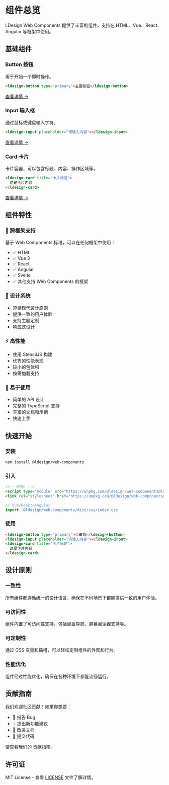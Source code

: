 # 组件总览

LDesign Web Components 提供了丰富的组件，支持在 HTML、Vue、React、Angular 等框架中使用。

## 基础组件

### Button 按钮
用于开始一个即时操作。

```html
<ldesign-button type="primary">主要按钮</ldesign-button>
```

[查看详情 →](/components/button)

### Input 输入框
通过鼠标或键盘输入字符。

```html
<ldesign-input placeholder="请输入内容"></ldesign-input>
```

[查看详情 →](/components/input)

### Card 卡片
卡片容器，可以包含标题、内容、操作区域等。

```html
<ldesign-card title="卡片标题">
  这是卡片内容
</ldesign-card>
```

[查看详情 →](/components/card)

## 组件特性

### 🚀 跨框架支持
基于 Web Components 标准，可以在任何框架中使用：
- ✅ HTML
- ✅ Vue 3
- ✅ React
- ✅ Angular
- ✅ Svelte
- ✅ 其他支持 Web Components 的框架

### 🎨 设计系统
- 遵循现代设计原则
- 提供一致的用户体验
- 支持主题定制
- 响应式设计

### ⚡ 高性能
- 使用 StencilJS 构建
- 优秀的性能表现
- 较小的包体积
- 按需加载支持

### 🔧 易于使用
- 简单的 API 设计
- 完整的 TypeScript 支持
- 丰富的文档和示例
- 快速上手

## 快速开始

### 安装

```bash
npm install @ldesign/web-components
```

### 引入

```html
<!-- HTML -->
<script type="module" src="https://unpkg.com/@ldesign/web-components@latest/dist/ldesign/ldesign.esm.js"></script>
<link rel="stylesheet" href="https://unpkg.com/@ldesign/web-components@latest/dist/css/index.css">
```

```typescript
// Vue/React/Angular
import '@ldesign/web-components/dist/css/index.css'
```

### 使用

```html
<ldesign-button type="primary">点击我</ldesign-button>
<ldesign-input placeholder="请输入内容"></ldesign-input>
<ldesign-card title="卡片标题">
  这是卡片内容
</ldesign-card>
```

## 设计原则

### 一致性
所有组件都遵循统一的设计语言，确保在不同场景下都能提供一致的用户体验。

### 可访问性
组件内置了可访问性支持，包括键盘导航、屏幕阅读器支持等。

### 可定制性
通过 CSS 变量和插槽，可以轻松定制组件的外观和行为。

### 性能优化
组件经过性能优化，确保在各种环境下都能流畅运行。

## 贡献指南

我们欢迎社区贡献！如果你想要：

- 🐛 报告 Bug
- 💡 提出新功能建议
- 📝 改进文档
- 🔧 提交代码

请查看我们的 [贡献指南](https://github.com/ldesign/ldesign/blob/main/CONTRIBUTING.md)。

## 许可证

MIT License - 查看 [LICENSE](https://github.com/ldesign/ldesign/blob/main/LICENSE) 文件了解详情。




